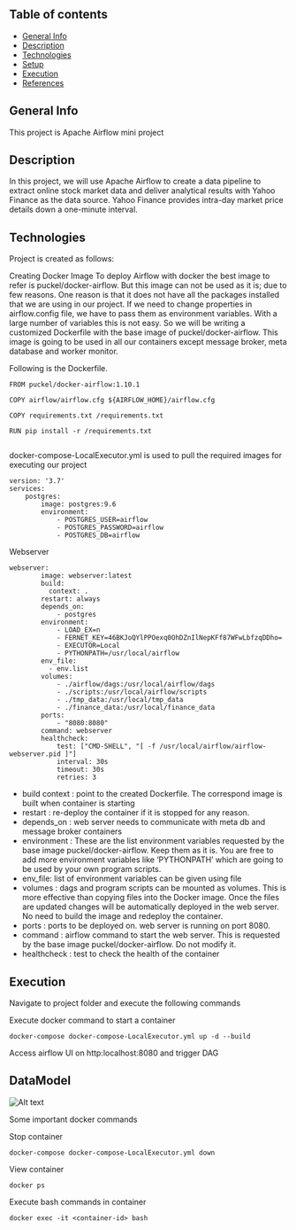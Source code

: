 ## Table of contents
* [General Info](#general-info)
* [Description](#description)
* [Technologies](#technologies)
* [Setup](#setup)
* [Execution](#execution)
* [References](#references)

## General Info
This project is Apache Airflow mini project

## Description
In this project, we will use Apache Airflow to create a data pipeline to extract online stock market data and deliver analytical results with Yahoo Finance as the data source. Yahoo Finance provides intra-day market price details down a one-minute interval.


## Technologies
Project is created as follows:

Creating Docker Image
To deploy Airflow with docker the best image to refer is puckel/docker-airflow. But this image can not be used as it is; due to few reasons. One reason is that it does not have all the packages installed that we are using in our project. If we need to change properties in airflow.config file, we have to pass them as environment variables. With a large number of variables this is not easy. So we will be writing a customized Dockerfile with the base image of puckel/docker-airflow. This image is going to be used in all our containers except message broker, meta database and worker monitor. 

Following is the Dockerfile.

```
FROM puckel/docker-airflow:1.10.1

COPY airflow/airflow.cfg ${AIRFLOW_HOME}/airflow.cfg

COPY requirements.txt /requirements.txt

RUN pip install -r /requirements.txt


```

docker-compose-LocalExecutor.yml is used to pull the required images for executing our project

``` 
version: '3.7'
services:
    postgres:
        image: postgres:9.6
        environment:
            - POSTGRES_USER=airflow
            - POSTGRES_PASSWORD=airflow
            - POSTGRES_DB=airflow
```

Webserver

```
webserver:
        image: webserver:latest
        build:
          context: .
        restart: always
        depends_on:
            - postgres
        environment:
            - LOAD_EX=n
            - FERNET_KEY=46BKJoQYlPPOexq0OhDZnIlNepKFf87WFwLbfzqDDho=
            - EXECUTOR=Local
            - PYTHONPATH=/usr/local/airflow
        env_file:
          - env.list
        volumes:
            - ./airflow/dags:/usr/local/airflow/dags
            - ./scripts:/usr/local/airflow/scripts
            - ./tmp_data:/usr/local/tmp_data
            - ./finance_data:/usr/local/finance_data
        ports:
            - "8080:8080"
        command: webserver
        healthcheck:
            test: ["CMD-SHELL", "[ -f /usr/local/airflow/airflow-webserver.pid ]"]
            interval: 30s
            timeout: 30s
            retries: 3

```

* build context : point to the created Dockerfile. The correspond image is built when container is starting
* restart : re-deploy the container if it is stopped for any reason.
* depends_on : web server needs to communicate with meta db and message broker containers
* environment : These are the list environment variables requested by the base image puckel/docker-airflow. Keep them as it is. You are free to add more environment variables like ‘PYTHONPATH’ which are going to be used by your own program scripts.
* env_file: list of environment variables can be given using file
* volumes : dags and program scripts can be mounted as volumes. This is more effective than copying files into the Docker image. Once the files are updated changes will be automatically deployed in the web server. No need to build the image and redeploy the container.
* ports : ports to be deployed on. web server is running on port 8080.
* command : airflow command to start the web server. This is requested by the base image puckel/docker-airflow. Do not modify it.
* healthcheck : test to check the health of the container


## Execution

Navigate to project folder and execute the following commands

Execute docker command to start a container

```
docker-compose docker-compose-LocalExecutor.yml up -d --build

```

Access airflow UI on http:localhost:8080 and trigger DAG

## DataModel
![Alt text](/Screenshots/airflowebserver.PNG?raw=true "Airflow webserver")

Some important docker commands

Stop container

```
docker-compose docker-compose-LocalExecutor.yml down

```
View container

```
docker ps

```

Execute bash commands in container

```
docker exec -it <container-id> bash

```



